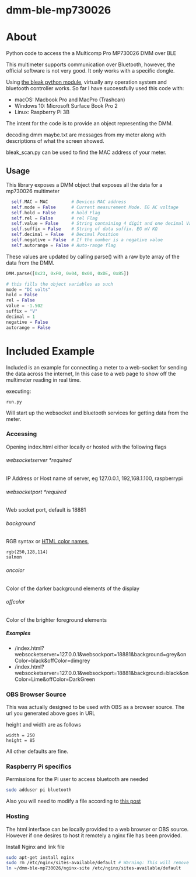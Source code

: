 # dmm-ble-mp730026

 # About

Python code to access the a Multicomp Pro MP730026 DMM over BLE

This multimeter supports communication over Bluetooth, however, the official software is not very good. It only works with a specific dongle.

Using [the bleak python module](https://github.com/hbldh/bleak), virtually any operation system and bluetooth controller works. So far I have successfully used this code with:

* macOS: Macbook Pro and MacPro (Trashcan)
* Windows 10: Microsoft Surface Book Pro 2
* Linux: Raspberry Pi 3B

The intent for the code is to provide an object representing the DMM. 

decoding dmm maybe.txt are messages from my meter along with descriptions of what the screen showed.

bleak_scan.py can be used to find the MAC address of your meter.



##  Usage

This library exposes a DMM object that exposes all the data for a mp730026 multimeter



```python
  self.MAC = MAC         # Devices MAC address
  self.mode = False      # Current measurement Mode. EG AC voltage
  self.hold = False      # hold Flag
  self.rel = False       # rel Flag
  self.value = False     # String containing 4 digit and one decimal Value
  self.suffix = False    # String of data suffix. EG mV KΩ
  self.decimal = False   # Decimal Position
  self.negative = False  # If the number is a negative value
  self.autorange = False # Auto-range flag
```



These values are updated by calling parse() with a raw byte array of the data from the DMM.

```python
DMM.parse([0x23, 0xF0, 0x04, 0x00, 0xDE, 0x85])

# this fills the object variables as such
mode = "DC volts"
hold = False
rel = False
value = -1.502
suffix = "V"
decimal = 1
negative = False
autorange = False
```





# Included Example

Included is an example for connecting a meter to a web-socket for sending the data across the internet, In this case to a web page to show off the multimeter reading in real time. 

executing: 

```
run.py
```

Will start up the websocket and bluetooth services for getting data from the meter.

### Accessing

Opening index.html either locally or hosted with the following flags

###### websocketserver *required

IP Address or Host name of server, eg 127.0.0.1, 192,168.1.100, raspberrypi

###### websocketport *required

Web socket port, default is 18881

###### background

RGB syntax or [HTML color names](https://htmlcolorcodes.com/color-names/),

```
rgb(250,128,114)
salmon
```



###### oncolor

Color of the darker background elements of the display

###### offcolor

Color of the brighter foreground elements



##### Examples

- /index.html?websocketserver=127.0.0.1&websockport=18881&background=grey&onColor=black&offColor=dimgrey
- /index.html?websocketserver=127.0.0.1&websockport=18881&background=black&onColor=Lime&offColor=DarkGreen



### OBS Browser Source

This was actually designed to be used with OBS as a browser source. The url you generated above goes in URL

height and width are as follows

```
width = 250
height = 85
```

All other defaults are fine. 


### Raspberry Pi specifics

Permissions for the Pi user to access bluetooth are needed

```bash
sudo adduser pi bluetooth
```

Also you will need to modify a file according to [this post](https://www.raspberrypi.org/forums/viewtopic.php?p=746917&sid=d3eb670e77ee7fb900499168b1bc83d7#p746917)

### Hosting

The html interface can be locally provided to a web browser or OBS source. However if one desires to host it remotely a nginx file has been provided.

Install Nginx and link file

```bash
sudo apt-get install nginx
sudo rm /etc/nginx/sites-available/default # Warning: This will remove the default nginx page
ln ~/dmm-ble-mp730026/nginx-site /etc/nginx/sites-available/default
```